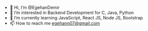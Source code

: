 - 👋 Hi, I’m @EgehanDemir
- 👀 I’m interested in Backend Development for C, Java, Python
- 🌱 I’m currently learning JavaScript, React JS, Node JS, Bootstrap
- 📫 How to reach me egehann07@gmail.com

<!---
EgehanDemir/EgehanDemir is a ✨ special ✨ repository because its `README.md` (this file) appears on your GitHub profile.
You can click the Preview link to take a look at your changes.
--->
